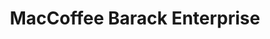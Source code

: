 ---
title: "MacCoffee Barack Enterprise"
url: /accra/maccoffee-barack-enterprise/
shop: Lebensmittel
---